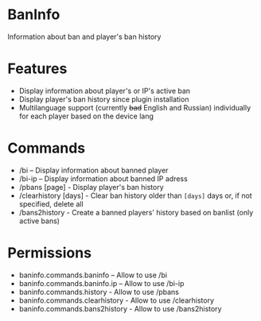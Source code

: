 # BanInfo
Information about ban and player's ban history

# Features
- Display information about player's or IP's active ban
- Display player's ban history since  plugin installation
- Multilanguage support (currently <del>bad</del> English and Russian) individually for each player based on the device lang

# Commands
- /bi <player> – Display information about banned player
- /bi-ip <IP> – Display information about banned IP adress
- /pbans <player> [page] - Display player's ban history
- /clearhistory <player> [days] - Clear ban history older than ```[days]``` days or, if not specified, delete all
- /bans2history - Create a banned players' history based on banlist (only active bans)

# Permissions
- baninfo.commands.baninfo – Allow to use /bi
- baninfo.commands.baninfo.ip – Allow to use /bi-ip
- baninfo.commands.history - Allow to use /pbans
- baninfo.commands.clearhistory - Allow to use /clearhistory
- baninfo.commands.bans2history - Allow to use /bans2history
